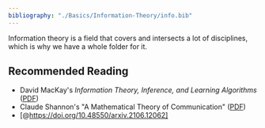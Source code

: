 ```yaml
---
bibliography: "./Basics/Information-Theory/info.bib"
---
```


Information theory is a field that covers and intersects a lot of disciplines, which is why we have a whole folder for it.

## Recommended Reading

- David MacKay's _Information Theory, Inference, and Learning Algorithms_ ([PDF](https://www.inference.org.uk/itprnn/book.pdf))
- Claude Shannon's "A Mathematical Theory of Communication" ([PDF](https://people.math.harvard.edu/~ctm/home/text/others/shannon/entropy/entropy.pdf))
- [@https://doi.org/10.48550/arxiv.2106.12062]